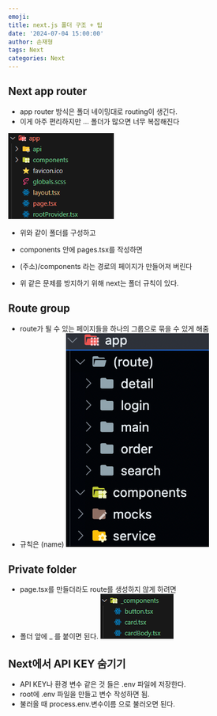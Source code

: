 ```yaml
---
emoji:
title: next.js 폴더 구조 + 팁
date: '2024-07-04 15:00:00'
author: 손재형
tags: Next
categories: Next
---
```


## Next app router

- app router 방식은 폴더 네이밍대로 routing이 생긴다.
- 이게 아주 편리하지만 ... 폴더가 많으면 너무 복잡해진다

![alt text](image.png)

- 위와 같이 폴더를 구성하고
- components 안에 pages.tsx를 작성하면
- (주소)/components 라는 경로의 페이지가 만들어져 버린다

- 위 같은 문제를 방지하기 위해 next는 폴더 규칙이 있다.

## Route group

- route가 될 수 있는 페이지들을 하나의 그룹으로 묶을 수 있게 해줌
- 규칙은 (name)
  ![alt text](image-1.png)

## Private folder

- page.tsx를 만들더라도 route를 생성하지 않게 하려면
- 폴더 앞에 \_ 를 붙이면 된다.
  ![alt text](image-2.png)

## Next에서 API KEY 숨기기

- API KEY나 환경 변수 같은 것 들은 .env 파일에 저장한다.
- root에 .env 파일을 만들고 변수 작성하면 됨.
- 불러올 때 process.env.변수이름 으로 불러오면 된다.
